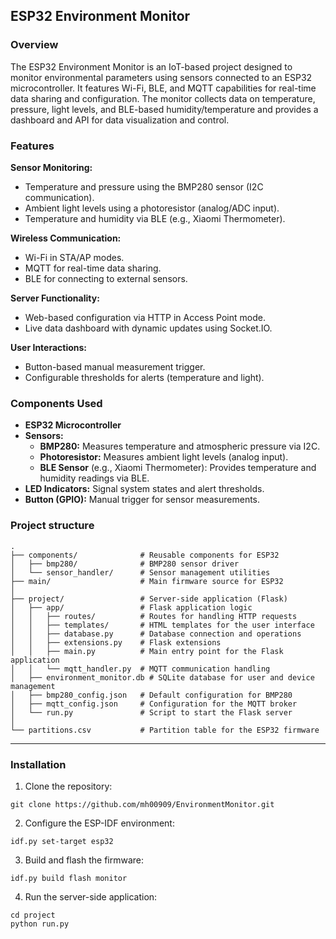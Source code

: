 ## ESP32 Environment Monitor
 
### Overview
The ESP32 Environment Monitor is an IoT-based project designed to monitor environmental parameters using sensors connected to an ESP32 microcontroller. It features Wi-Fi, BLE, and MQTT capabilities for real-time data sharing and configuration. The monitor collects data on temperature, pressure, light levels, and BLE-based humidity/temperature and provides a dashboard and API for data visualization and control.

### Features
**Sensor Monitoring:**

- Temperature and pressure using the BMP280 sensor (I2C communication).
- Ambient light levels using a photoresistor (analog/ADC input).
- Temperature and humidity via BLE (e.g., Xiaomi Thermometer).

**Wireless Communication:**

- Wi-Fi in STA/AP modes.
- MQTT for real-time data sharing.
- BLE for connecting to external sensors.

**Server Functionality:**

- Web-based configuration via HTTP in Access Point mode.
- Live data dashboard with dynamic updates using Socket.IO.

**User Interactions:**

- Button-based manual measurement trigger.
- Configurable thresholds for alerts (temperature and light).

### Components Used

- **ESP32 Microcontroller**
- **Sensors:**
    - **BMP280:** Measures temperature and atmospheric pressure via I2C.
    - **Photoresistor:** Measures ambient light levels (analog input).
    - **BLE Sensor** (e.g., Xiaomi Thermometer): Provides temperature and humidity readings via BLE.
- **LED Indicators:** Signal system states and alert thresholds.
- **Button (GPIO):** Manual trigger for sensor measurements.


### Project structure
```
.
├── components/              # Reusable components for ESP32
│   ├── bmp280/              # BMP280 sensor driver  
│   └── sensor_handler/      # Sensor management utilities
├── main/                    # Main firmware source for ESP32
│
├── project/                 # Server-side application (Flask)
│   ├── app/                 # Flask application logic
│   │   ├── routes/          # Routes for handling HTTP requests
│   │   ├── templates/       # HTML templates for the user interface
│   │   ├── database.py      # Database connection and operations
│   │   ├── extensions.py    # Flask extensions 
│   │   ├── main.py          # Main entry point for the Flask application
│   │   └── mqtt_handler.py  # MQTT communication handling
│   ├── environment_monitor.db # SQLite database for user and device management
│   ├── bmp280_config.json   # Default configuration for BMP280
│   ├── mqtt_config.json     # Configuration for the MQTT broker
│   └── run.py               # Script to start the Flask server
│          
└── partitions.csv           # Partition table for the ESP32 firmware
```


---

### Installation
1. Clone the repository:
```
git clone https://github.com/mh00909/EnvironmentMonitor.git
```
2. Configure the ESP-IDF environment:
```
idf.py set-target esp32
```
3. Build and flash the firmware:
```
idf.py build flash monitor
```
4. Run the server-side application:
```
cd project
python run.py
```